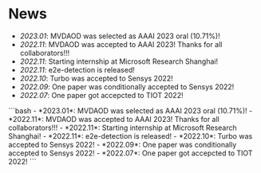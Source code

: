 # News
- *2023.01*: MVDAOD was selected as AAAI 2023 oral (10.71%)!
- *2022.11*: MVDAOD was accepted to AAAI 2023! Thanks for all collaborators!!!
- *2022.11*: Starting internship at Microsoft Research Shanghai!
- *2022.11*: e2e-detection is released! 
- *2022.10*: Turbo was accepted to Sensys 2022!
- *2022.09*: One paper was conditionally accepted to Sensys 2022!
- *2022.07*: One paper got accepcted to TIOT 2022!

<div style="height: 200px; overflow: auto;">
    ```bash
    - *2023.01*: MVDAOD was selected as AAAI 2023 oral (10.71%)!
    - *2022.11*: MVDAOD was accepted to AAAI 2023! Thanks for all collaborators!!!
    - *2022.11*: Starting internship at Microsoft Research Shanghai!
    - *2022.11*: e2e-detection is released! 
    - *2022.10*: Turbo was accepted to Sensys 2022!
    - *2022.09*: One paper was conditionally accepted to Sensys 2022!
    - *2022.07*: One paper got accepcted to TIOT 2022!
    ```
</div>
